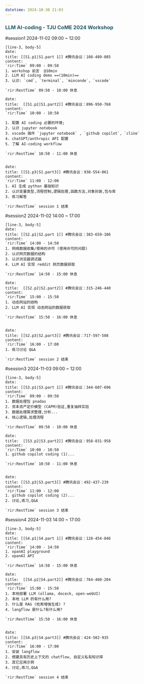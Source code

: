 ```yaml
---
datetime: 2024-10-30 21:03
---
```

### <font color="#205867">LLM AI-coding  - TJU CoME 2024 Workshop</font>



<div class="page-break" style="page-break-before: always;"></div>

#session1 2024-11-02 09:00 ~ 12:00
```timeline-labeled
[line-3, body-5]
date: 
title: [[S1.p1|S1.part 1]] #腾讯会议：108-489-085
content:
`rir:Time` 09:00 - 09:50 
1. workshop 前言  @10min 
2. LLM AI coding demo ==(10min)==
3. 认识: `cmd`, `terminal`, `minconde`, `vscode` 

`rir:RestTime` 09:50 - 10:00 休息

date: 
title:  [[S1.p2|S1.part2]] #腾讯会议：896-950-768
content:
`rir:Time` 10:00 - 10:50

1. 配置 AI coding 必要的环境;
2. 认识 jupyter notebook
3. vscode 插件 `jupyter notebook` , `github copilot`, `cline`
4. chatGPT/anthropic API 配置
5. 了解 AI-coding workflow

`rir:RestTime` 10:50 - 11:00 休息


date:
title: [[S1.p3|S1.part3]] #腾讯会议：938-554-061
content:
`rir:Time` 11:00 - 12:00 
1. AI 生成 python 基础知识
2. 认识变量类型,流程控制,逻辑处理,函数方法,对象封装,包与库
3. 练习解答

`rir:RestTime` session 1 结束
```
 
<div class="page-break" style="page-break-before: always;"></div>

 
#session2 2024-11-02 14:00 ~ 17:00
```timeline-labeled
[line-3, body-5]
date: 
title: [[S2.p1|S2.part 1]] #腾讯会议：383-659-106
content:
`rir:Time` 14:00 - 14:50 
1. 网络数据收集/使用的许可 (使用许可的问题)
2. 认识网页数据的结构
3. 认识浏览器调试器
4. LLM AI 实现 reddit 网页数据获取

`rir:RestTime` 14:50 - 15:00 休息

date: 
title:  [[S2.p2|S2.part2]] #腾讯会议：315-246-440
content:
`rir:Time` 15:00 - 15:50
1. 动态网站的结构
2. LLM AI 实现 动态网站的数据获取

`rir:RestTime` 15:50 - 16:00 休息


date:
title: [[S2.p3|S2.part3]] #腾讯会议：717-597-508 
content:
`rir:Time` 16:00 - 17:00 
1. 练习讨论 Q&A

`rir:RestTime` session 2 结束
```
 
<div class="page-break" style="page-break-before: always;"></div>


#session3 2024-11-03 09:00 ~ 12:00
```timeline-labeled
[line-3, body-5]
date: 
title: [[S3.p1|S3.part 1]] #腾讯会议：344-607-696
content:
`rir:Time` 09:00 - 09:50 
1. 数据处理包 pnadas
2. 资本资产定价模型 (CAPM)验证,重复抽样实验
3. 数据处理需求整理,分析...
4. 核心逻辑,处理流程

`rir:RestTime` 09:50 - 10:00 休息

date: 
title:  [[S3.p2|S3.part2]] #腾讯会议：958-831-958
content:
`rir:Time` 10:00 - 10:50
1. github copilot coding (1)...

`rir:RestTime` 10:50 - 11:00 休息


date:
title: [[S3.p3|S3.part3]] #腾讯会议：492-437-239
content:
`rir:Time` 11:00 - 12:00 
1. github copilot coding (2)...
2. 讨论,练习,Q&A

`rir:RestTime` session 3 结束
```

<div class="page-break" style="page-break-before: always;"></div>


#session4 2024-11-03 14:00 ~ 17:00
```timeline-labeled
[line-3, body-5]
date: 
title: [[S4.p1|S4.part 1]] #腾讯会议：128-454-846 
content:
`rir:Time` 14:00 - 14:50 
1. opanAI playground
2. opanAI API 

`rir:RestTime` 14:50 - 15:00 休息

date: 
title:  [[S4.p2|S4.part2]] #腾讯会议：764-460-204 
content:
`rir:Time` 15:00 - 15:50
1. 本地部署 LLM (ollama, doceck, open-webUI)
2. 本地 LLM 的有什么用?
3. 什么是 RAG (检索增强生成) ?
4. langflow 是什么?有什么用?

`rir:RestTime` 15:50 - 16:00 休息


date:
title: [[S4.p3|S4.part3]] #腾讯会议：424-502-935 
content:
`rir:Time` 16:00 - 17:00 
1. 安装 langflow
2. 搭建具有历史上下文的 chatflow, 自定义私有知识库
3. 其它应用示例
4. 讨论,练习,Q&A

`rir:RestTime` session 4 结束
```
